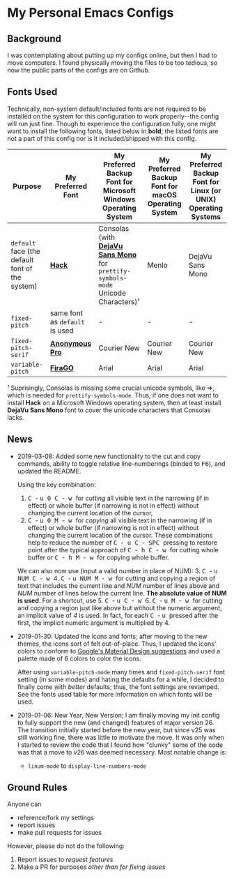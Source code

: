 # My Personal Emacs Configs

## Background
I was contemplating about putting up my configs online, but then I had to move computers.
I found physically moving the files to be too tedious, so now the public parts of the configs are on Github.

## Fonts Used
Technically, non-system default/included fonts are not required to be installed on the system for this configuration to work properly--the config will run just fine.
Though to experience the configuration fully, one might want to install the following fonts, listed below in **bold**; the listed fonts are not a part of this config nor is it included/shipped with this config.

Purpose | My Preferred Font | My Preferred Backup Font for Microsoft Windows Operating System | My Preferred Backup Font for macOS Operating System | My Preferred Backup Font for Linux (or UNIX) Operating Systems
--- | --- | --- | --- | ---
`default` face (the default font of the system) | **[Hack](https://github.com/source-foundry/Hack)** | Consolas (with **[DejaVu Sans Mono](https://dejavu-fonts.github.io/)** for `prettify-symbols-mode` Unicode Characters)¹ | Menlo | DejaVu Sans Mono
`fixed-pitch` | same font as `default` is used | - | - | -
`fixed-pitch-serif` | **[Anonymous Pro](http://www.marksimonson.com/fonts/view/anonymous-pro)** | Courier New | Courier New | Courier New
`variable-pitch` | **[FiraGO](https://bboxtype.com/typefaces/FiraGO/)** | Arial | Arial | Arial

¹ Suprisingly, Consolas is missing some crucial unicode symbols, like ⇒, which is needed for `prettify-symbols-mode`. Thus, if one does not want to install **Hack** on a Microsoft Windows operating system, then at least install **DejaVu Sans Mono** font to cover the unicode characters that Consolas lacks.

## News

* 2019-03-08: Added some new functionality to the cut and copy commands, ability to toggle relative line-numberings (binded to <kbd>F6</kbd>), and updated the README.

  Using the key combination:
  1. <kbd> C </kbd> - <kbd> u </kbd> <kbd> 0 </kbd> <kbd> C </kbd>-<kbd> w </kbd> for *cutting* all visible text in the narrowing (if in effect) or whole buffer (if narrowing is not in effect) without changing the current location of the cursor,
  2. <kbd> C </kbd> - <kbd> u </kbd> <kbd> 0 </kbd> <kbd> M </kbd>-<kbd> w </kbd> for *copying* all visible text in the narrowing (if in effect) or whole buffer (if narrowing is not in effect) without changing the current location of the cursor.
  These combinations help to reduce the number of <kbd> C </kbd>-<kbd> u </kbd> <kbd> C </kbd>-<kbd> SPC </kbd> pressing to restore point after the typical approach of <kbd> C </kbd>-<kbd> h </kbd> <kbd> C </kbd>-<kbd> w </kbd> for cutting whole buffer or <kbd> C </kbd>-<kbd> h </kbd> <kbd> M </kbd>-<kbd> w </kbd> for copying whole buffer.

  We can also now use (input a valid number in place of NUM):
  3. <kbd> C </kbd> - <kbd> u </kbd> <kbd> NUM </kbd> <kbd> C </kbd>-<kbd> w </kbd>
  4. <kbd> C </kbd> - <kbd> u </kbd> <kbd> NUM </kbd> <kbd> M </kbd>-<kbd> w </kbd>
  for cutting and copying a region of text that includes the current line and *NUM* number of lines above and *NUM* number of lines below the current line. **The absolute value of NUM is used**.
  For a shortcut, use
  5. <kbd> C </kbd> - <kbd> u </kbd> <kbd> C </kbd>-<kbd> w </kbd>
  6. <kbd> C </kbd> - <kbd> u </kbd> <kbd> M </kbd>-<kbd> w </kbd>
  for cutting and copying a region just like above but without the numeric argument, an implicit value of *4* is used.
  In fact, for each <kbd> C </kbd> - <kbd> u </kbd> pressed after the first, the implicit numeric argument is multiplied by 4.


* 2019-01-30: Updated the icons and fonts; after moving to the new themes, the icons sort of felt out-of-place.
  Thus, I updated the icons' colors to conform to [Google's Material Design suggestions](https://material.io/tools/color/) and used a palette made of 6 colors to color the icons.

  After using `variable-pitch-mode` many times and `fixed-pitch-serif` font setting (in some modes) and hating the defaults for a while, I decided to finally come with *better* defaults; thus, the font settings are revamped.
  See the fonts used table for more information on which fonts will be used.

* 2019-01-06: New Year, New Version; I am finally moving my init config to fully support the new (and changed) features of major version 26.
  The transition initially started before the new year, but since v25 was still working fine, there was little to motivate the move.
  It was only when I started to review the code that I found how "clunky" some of the code was that a move to v26 was deemed necessary.
  Most notable change is:
  - `linum-mode` to `display-line-numbers-mode`

## Ground Rules
Anyone can
* reference/fork my settings
* report issues
* make pull requests for issues

However, please do not do the following:

1. Report issues to _request features_
2. Make a PR for purposes *_other than_ for fixing issues*
